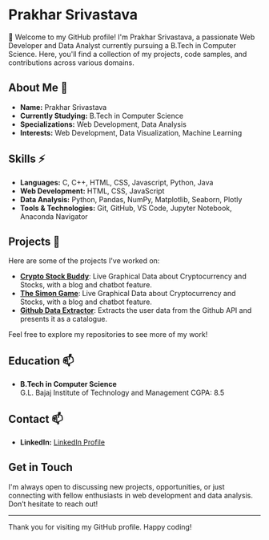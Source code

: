 # Prakhar Srivastava

👋 Welcome to my GitHub profile! I'm Prakhar Srivastava, a passionate Web Developer and Data Analyst currently pursuing a B.Tech in Computer Science. Here, you'll find a collection of my projects, code samples, and contributions across various domains.

## About Me 👀

- **Name:** Prakhar Srivastava
- **Currently Studying:** B.Tech in Computer Science
- **Specializations:** Web Development, Data Analysis
- **Interests:** Web Development, Data Visualization, Machine Learning

## Skills ⚡

- **Languages:** C, C++, HTML, CSS, Javascript, Python, Java
- **Web Development:** HTML, CSS, JavaScript
- **Data Analysis:** Python, Pandas, NumPy, Matplotlib, Seaborn, Plotly
- **Tools & Technologies:** Git, GitHub, VS Code, Jupyter Notebook, Anaconda Navigator

## Projects 🌱

Here are some of the projects I've worked on:

- **[Crypto Stock Buddy](https://cryptostockbuddy.netlify.app/)**: Live Graphical Data about Cryptocurrency and Stocks, with a blog and chatbot feature.
- **[The Simon Game](https://prakshark.github.io/The-Simon-Game/)**: Live Graphical Data about Cryptocurrency and Stocks, with a blog and chatbot feature.
- **[Github Data Extractor](https://prakshark.github.io/github_data_extractor/)**: Extracts the user data from the Github API and presents it as a catalogue.

Feel free to explore my repositories to see more of my work!

## Education 📫

- **B.Tech in Computer Science**  
  G.L. Bajaj Institute of Technology and Management
  CGPA: 8.5

## Contact 📫
- **LinkedIn:** [LinkedIn Profile](https://www.linkedin.com/in/the-prakhar-srivastava/)

## Get in Touch

I'm always open to discussing new projects, opportunities, or just connecting with fellow enthusiasts in web development and data analysis. Don’t hesitate to reach out!

---

Thank you for visiting my GitHub profile. Happy coding!


<!---
prakshark/prakshark is a ✨ special ✨ repository because its `README.md` (this file) appears on your GitHub profile.
You can click the Preview link to take a look at your changes.
--->
